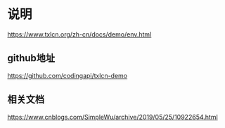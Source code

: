 # 说明

https://www.txlcn.org/zh-cn/docs/demo/env.html

## github地址

https://github.com/codingapi/txlcn-demo

## 相关文档
https://www.cnblogs.com/SimpleWu/archive/2019/05/25/10922654.html
